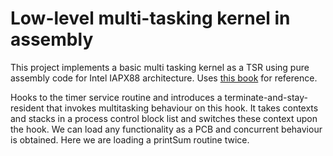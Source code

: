 # Low-level multi-tasking kernel in assembly
This project implements a basic multi tasking kernel as a TSR using pure assembly code for Intel IAPX88 architecture.
Uses [this book](https://github.com/harismuneer/BelalHashmi-Assembly-Exercise-Solutions/blob/master/Book/Assembly%20Lang%20Programming%20by%20Sir%20Belal%20Hashmi.pdf) for reference.

Hooks to the timer service routine and introduces a terminate-and-stay-resident that invokes multitasking behaviour on this hook. It takes contexts and stacks in a process control block list and switches these context upon the hook. We can load any functionality as a PCB and concurrent behaviour is obtained. Here we are loading a printSum routine twice.


